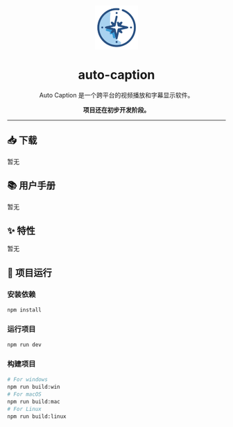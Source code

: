 <div align="center" >
    <img src="./resources/icon.png" width="100px" height="100px"/>
    <h1 align="center">auto-caption</h1>
    <p>Auto Caption 是一个跨平台的视频播放和字幕显示软件。</p>
    <b>项目还在初步开发阶段。</b>
</div>

<hr>

## 📥 下载

暂无

## 📚 用户手册

暂无

## ✨ 特性

暂无

## 🚀 项目运行

### 安装依赖

```bash
npm install
```

### 运行项目

```bash
npm run dev
```
### 构建项目

```bash
# For windows
npm run build:win
# For macOS
npm run build:mac
# For Linux
npm run build:linux
```